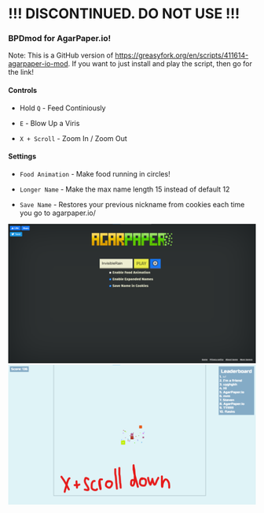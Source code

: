 # !!! DISCONTINUED. DO NOT USE !!!

### BPDmod for AgarPaper.io!

Note: This is a GitHub version of https://greasyfork.org/en/scripts/411614-agarpaper-io-mod. If you want to just install and play the script, then go for the link!

#### Controls

* Hold `Q` - Feed Continiously

* `E` - Blow Up a Viris

* `X + Scroll` - Zoom In / Zoom Out

#### Settings

* `Food Animation` - Make food running in circles!

* `Longer Name` - Make the max name length 15 instead of default 12

* `Save Name` - Restores your previous nickname from cookies each time you go to agarpaper.io/

[<img alt="screenshot of settings" width="550" src="/img/settings.png"/>](/img/settings.png)
[<img alt="screenshot of settings" width="550" src="/img/x-scroll.png"/>](/img/x-scroll.png)
